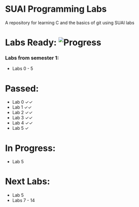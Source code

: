 # SUAI Programming Labs

A repository for learning C and the basics of git using SUAI labs

# Labs Ready: ![Progress](https://progress-bar.dev/6/?scale=7&suffix=%20%2F%207)

### Labs from semester 1:
* Labs 0 - 5

# Passed:

* Lab 0 ✓✓
* Lab 1 ✓✓
* Lab 2 ✓✓
* Lab 3 ✓✓
* Lab 4 ✓✓
* Lab 5 ✓

# In Progress:

* Lab 5

# Next Labs:

* Lab 5
* Labs 7 - 14
